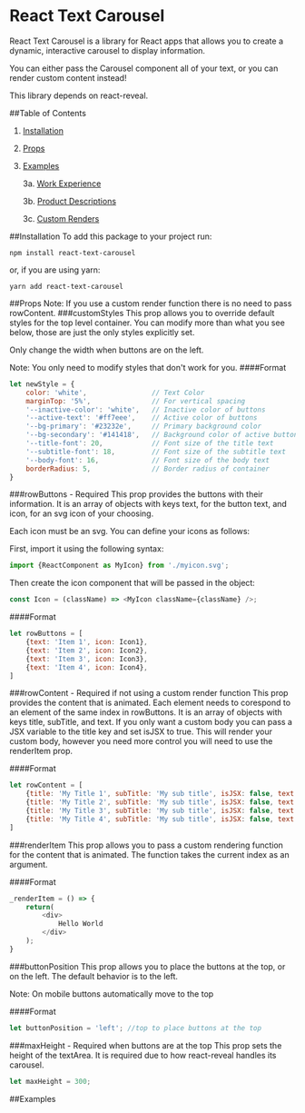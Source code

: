 # React Text Carousel

React Text Carousel is a library for React apps that allows you to
create a dynamic, interactive carousel to display information.

You can either pass the Carousel component all of your text, or you
can render custom content instead!

This library depends on react-reveal.

##Table of Contents

1. [Installation](#installation)

2. [Props](#props)

3. [Examples](#examples)
    
    3a. [Work Experience](#work-experience)
    
    3b. [Product Descriptions](#product-descriptions)
    
    3c. [Custom Renders](#custom)

##Installation
To add this package to your project run:

`npm install react-text-carousel`

or, if you are using yarn:

`yarn add react-text-carousel`

##Props
Note: If you use a custom render function there is no need to pass rowContent.
###customStyles
This prop allows you to override default styles for the top level container. You can modify more than what you see below, those
are just the only styles explicitly set. 

Only change the width when buttons are on the left.

Note: You only need to modify styles that don't work for you.
####Format
```javascript
let newStyle = {
    color: 'white',                // Text Color
    marginTop: '5%',               // For vertical spacing
    '--inactive-color': 'white',   // Inactive color of buttons
    '--active-text': '#ff7eee',    // Active color of buttons
    '--bg-primary': '#23232e',     // Primary background color
    '--bg-secondary': '#141418',   // Background color of active buttons and on hover
    '--title-font': 20,            // Font size of the title text
    '--subtitle-font': 18,         // Font size of the subtitle text
    '--body-font': 16,             // Font size of the body text
    borderRadius: 5,               // Border radius of container
}
```


###rowButtons - Required
This prop provides the buttons with their information. It is an array of objects with keys
text, for the button text, and icon, for an svg icon of your choosing.

Each icon must be an svg. You can define your icons as follows:

First, import it using the following syntax:
```javascript
import {ReactComponent as MyIcon} from './myicon.svg';
```
Then create the icon component that will be passed in the object:
```javascript
const Icon = (className) => <MyIcon className={className} />;
```
####Format
```javascript
let rowButtons = [
    {text: 'Item 1', icon: Icon1},
    {text: 'Item 2', icon: Icon2},
    {text: 'Item 3', icon: Icon3},
    {text: 'Item 4', icon: Icon4},
]
```

###rowContent - Required if not using a custom render function
This prop provides the content that is animated. Each element needs to corespond to an
element of the same index in rowButtons. It is an array of objects with keys
title, subTitle, and text. If you only want a custom body you can pass a JSX variable
to the title key and set isJSX to true. This will render your custom body, however you need more
control you will need to use the renderItem prop.

####Format
```javascript
let rowContent = [
    {title: 'My Title 1', subTitle: 'My sub title', isJSX: false, text: 'My body text'},
    {title: 'My Title 2', subTitle: 'My sub title', isJSX: false, text: 'My body text'},
    {title: 'My Title 3', subTitle: 'My sub title', isJSX: false, text: 'My body text'},
    {title: 'My Title 4', subTitle: 'My sub title', isJSX: false, text: 'My body text'},
]
```
###renderItem
This prop allows you to pass a custom rendering function for the content that is
animated. The function takes the current index as an argument.

####Format
```javascript
_renderItem = () => {
    return(
        <div>
            Hello World
        </div>
    );
}
```

###buttonPosition
This prop allows you to place the buttons at the top, or on the left. The default behavior is to the left.

Note: On mobile buttons automatically move to the top

####Format
```javascript
let buttonPosition = 'left'; //top to place buttons at the top
```

###maxHeight - Required when buttons are at the top
This prop sets the height of the textArea. It is required due to how react-reveal handles its carousel.

```javascript
let maxHeight = 300; 
```
##Examples
